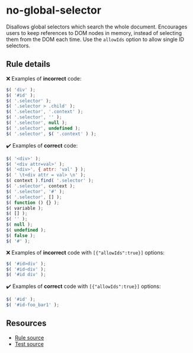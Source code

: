 # no-global-selector

Disallows global selectors which search the whole document. Encourages users to keep references to DOM nodes in memory, instead of selecting them from the DOM each time. Use the `allowIds` option to allow single ID selectors.

## Rule details

❌ Examples of **incorrect** code:
```js
$( 'div' );
$( '#id' );
$( '.selector' );
$( '.selector > .child' );
$( '.selector', '.context' );
$( '.selector', '' );
$( '.selector', null );
$( '.selector', undefined );
$( '.selector', $( '.context' ) );
```

✔️ Examples of **correct** code:
```js
$( '<div>' );
$( '<div attr=val>' );
$( '<div>', { attr: 'val' } );
$( ' \t<div attr = val> \n' );
$( context ).find( '.selector' );
$( '.selector', context );
$( '.selector', '#' );
$( '.selector', [] );
$( function () {} );
$( variable );
$( [] );
$( '' );
$( null );
$( undefined );
$( false );
$( '#' );
```

❌ Examples of **incorrect** code with `[{"allowIds":true}]` options:
```js
$( '#id>div' );
$( '#id~div' );
$( '#id div' );
```

✔️ Examples of **correct** code with `[{"allowIds":true}]` options:
```js
$( '#id' );
$( '#id-foo_bar1' );
```

## Resources

* [Rule source](/src/rules/no-global-selector.js)
* [Test source](/tests/rules/no-global-selector.js)

